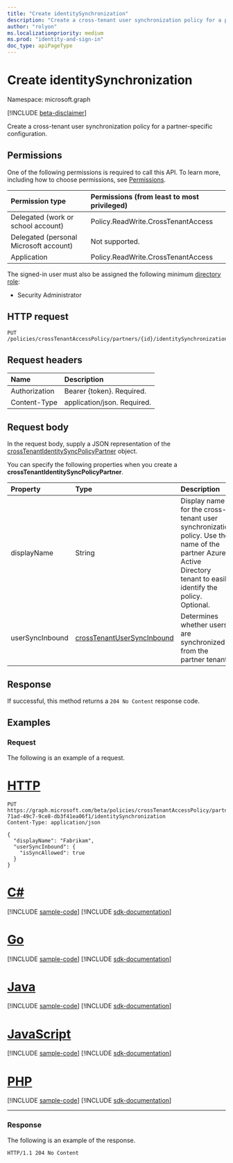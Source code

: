 ```yaml
---
title: "Create identitySynchronization"
description: "Create a cross-tenant user synchronization policy for a partner-specific configuration."
author: "rolyon"
ms.localizationpriority: medium
ms.prod: "identity-and-sign-in"
doc_type: apiPageType
---
```


# Create identitySynchronization

Namespace: microsoft.graph

[!INCLUDE [beta-disclaimer](../../includes/beta-disclaimer.md)]

Create a cross-tenant user synchronization policy for a partner-specific configuration.

## Permissions

One of the following permissions is required to call this API. To learn more, including how to choose permissions, see [Permissions](/graph/permissions-reference).

|Permission type|Permissions (from least to most privileged)|
|:---|:---|
|Delegated (work or school account)|Policy.ReadWrite.CrossTenantAccess|
|Delegated (personal Microsoft account)|Not supported.|
|Application|Policy.ReadWrite.CrossTenantAccess|

The signed-in user must also be assigned the following minimum [directory role](/azure/active-directory/roles/permissions-reference):

* Security Administrator

## HTTP request

<!-- {
  "blockType": "ignored"
}
-->
``` http
PUT /policies/crossTenantAccessPolicy/partners/{id}/identitySynchronization
```

## Request headers

|Name|Description|
|:---|:---|
|Authorization|Bearer {token}. Required.|
|Content-Type|application/json. Required.|

## Request body

In the request body, supply a JSON representation of the [crossTenantIdentitySyncPolicyPartner](../resources/crosstenantidentitysyncpolicypartner.md) object.

You can specify the following properties when you create a **crossTenantIdentitySyncPolicyPartner**.

|Property|Type|Description|
|:---|:---|:---|
|displayName|String|Display name for the cross-tenant user synchronization policy. Use the name of the partner Azure Active Directory tenant to easily identify the policy. Optional.|
|userSyncInbound|[crossTenantUserSyncInbound](../resources/crosstenantusersyncinbound.md)|Determines whether users are synchronized from the partner tenant.|

## Response

If successful, this method returns a `204 No Content` response code.

## Examples

### Request

The following is an example of a request.

# [HTTP](#tab/http)
<!-- {
  "blockType": "request",
  "name": "create_crosstenantidentitysyncpolicypartner_from_"
}
-->
``` http
PUT https://graph.microsoft.com/beta/policies/crossTenantAccessPolicy/partners/90e29127-71ad-49c7-9ce8-db3f41ea06f1/identitySynchronization
Content-Type: application/json

{
  "displayName": "Fabrikam",
  "userSyncInbound": {
    "isSyncAllowed": true
  }
}
```

# [C#](#tab/csharp)
[!INCLUDE [sample-code](../includes/snippets/csharp/create-crosstenantidentitysyncpolicypartner-from--csharp-snippets.md)]
[!INCLUDE [sdk-documentation](../includes/snippets/snippets-sdk-documentation-link.md)]

# [Go](#tab/go)
[!INCLUDE [sample-code](../includes/snippets/go/create-crosstenantidentitysyncpolicypartner-from--go-snippets.md)]
[!INCLUDE [sdk-documentation](../includes/snippets/snippets-sdk-documentation-link.md)]

# [Java](#tab/java)
[!INCLUDE [sample-code](../includes/snippets/java/create-crosstenantidentitysyncpolicypartner-from--java-snippets.md)]
[!INCLUDE [sdk-documentation](../includes/snippets/snippets-sdk-documentation-link.md)]

# [JavaScript](#tab/javascript)
[!INCLUDE [sample-code](../includes/snippets/javascript/create-crosstenantidentitysyncpolicypartner-from--javascript-snippets.md)]
[!INCLUDE [sdk-documentation](../includes/snippets/snippets-sdk-documentation-link.md)]

# [PHP](#tab/php)
[!INCLUDE [sample-code](../includes/snippets/php/create-crosstenantidentitysyncpolicypartner-from--php-snippets.md)]
[!INCLUDE [sdk-documentation](../includes/snippets/snippets-sdk-documentation-link.md)]

---

### Response

The following is an example of the response.

<!-- {
  "blockType": "response",
  "truncated": true
}
-->
``` http
HTTP/1.1 204 No Content
```
